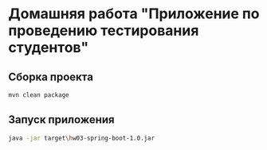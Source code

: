 # Домашняя работа "Приложение по проведению тестирования студентов"

## Сборка проекта
```bash
mvn clean package
```

## Запуск приложения
```bash
java -jar target\hw03-spring-boot-1.0.jar
```
